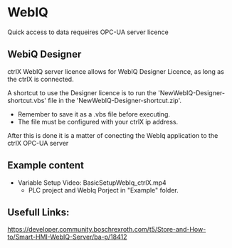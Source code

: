 # WebIQ

Quick access to data requeires OPC-UA server licence


## WebiQ Designer

ctrlX WebIQ server licence allows for WebIQ Designer Licence, as long as the ctrlX is connected.

A shortcut to use the Designer licence is to run the 'NewWebIQ-Designer-shortcut.vbs' file in the 'NewWebIQ-Designer-shortcut.zip'.
- Remember to save it as a .vbs file before executing.
- The file must be configured with your ctrlX ip address.

After this is done it is a matter of conecting the WebIq application to the ctrlX OPC-UA server

## Example content

- Variable Setup Video: BasicSetupWebIq_ctrlX.mp4
  - PLC project and WebIq Porject in "Example" folder.

## Usefull Links:
https://developer.community.boschrexroth.com/t5/Store-and-How-to/Smart-HMI-WebIQ-Server/ba-p/18412
